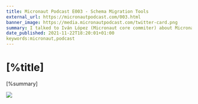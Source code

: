 ```yaml
---
title: Micronaut Podcast E003 - Schema Migration Tools
external_url: https://micronautpodcast.com/003.html
banner_image: https://media.micronautpodcast.com/twitter-card.png
summary: I talked to Iván López (Micronaut core commiter) about Micronaut integration with Flyway and Liquibase.
date_published: 2021-11-22T18:20:01+01:00
keywords:micronaut,podcast
---
```


# [%title]

[%summary]

![]([%banner_image])
